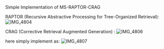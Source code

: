 
Simple Implementation of MS-RAPTOR-CRAG

RAPTOR (Recursive Abstractive Processing for Tree-Organized Retrieval):
![IMG_4804](https://github.com/user-attachments/assets/3934b63b-12d2-4768-a870-fd381445aa9b)



CRAG (Corrective Retrieval Augmented Generation) :
![IMG_4806](https://github.com/user-attachments/assets/2561df18-1e98-4f45-a345-d2e020e61013)

here simply implement as:
![IMG_4807](https://github.com/user-attachments/assets/faf529fc-898e-4b23-8ca8-d13403774ce7)
